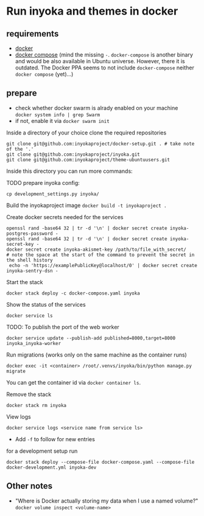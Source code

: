 Run inyoka and themes in docker
============================

requirements
-------------

 * [docker](https://docs.docker.com/install/linux/docker-ce/ubuntu)
 * [docker compose](https://docs.docker.com/compose/cli-command/#install-on-linux) (mind the missing `-`. `docker-compose` is another binary and would be also available in Ubuntu universe. However, there it is outdated. The Docker PPA seems to not include `docker-compose` neither `docker compose` (yet)...)

prepare
-------

 * check whether docker swarm is alrady enabled on your machine  
  `docker system info | grep Swarm`
 * if not, enable it via `docker swarm init`

Inside a directory of your choice clone the required repositories
```
git clone git@github.com:inyokaproject/docker-setup.git . # take note of the '.'
git clone git@github.com:inyokaproject/inyoka.git
git clone git@github.com:inyokaproject/theme-ubuntuusers.git
```

Inside this directory you can run more commands:

TODO
prepare inyoka config:

```cp development_settings.py inyoka/```

Build the inyokaproject image
```docker build -t inyokaproject .```

Create docker secrets needed for the services

```
openssl rand -base64 32 | tr -d '\n' | docker secret create inyoka-postgres-password -
openssl rand -base64 32 | tr -d '\n' | docker secret create inyoka-secret-key -
docker secret create inyoka-akismet-key /path/to/file_with_secret/
# note the space at the start of the command to prevent the secret in the shell history
 echo -n 'https://examplePublicKey@localhost/0' | docker secret create inyoka-sentry-dsn -
```

Start the stack

```
docker stack deploy -c docker-compose.yaml inyoka
```

Show the status of the services

```
docker service ls
```

TODO: To publish the port of the web worker

```
docker service update --publish-add published=8000,target=8000 inyoka_inyoka-worker
```

Run migrations (works only on the same machine as the container runs)

```
docker exec -it <container> /root/.venvs/inyoka/bin/python manage.py migrate
```

You can get the container id via `docker container ls`.


Remove the stack

```
docker stack rm inyoka
```

View logs

```
docker service logs <service name from service ls>
```

 * Add `-f` to follow for new entries




for a development setup run

```docker stack deploy --compose-file docker-compose.yaml --compose-file docker-development.yml inyoka-dev```

Other notes
-----------

 * "Where is Docker actually storing my data when I use a named volume?"  
   `docker volume inspect <volume-name>`
